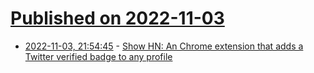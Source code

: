 # [Published on 2022-11-03](index.md)

* [2022-11-03, 21:54:45](https://news.ycombinator.com/item?id=33458324) - [Show HN: An Chrome extension that adds a Twitter verified badge to any profile](https://www.pixiebrix.com/marketplace/43de3cdc-f271-4bc0-a2ed-01d41edac93a/verify-twitter-account-for-free/)
